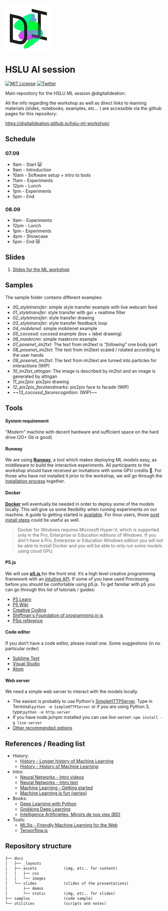 ![di logo](https://raw.githubusercontent.com/digitalideation/hslu-ml-workshop/master/docs/assets/images/di-logo-small.jpg "di logo")


# HSLU AI session 

[![MIT License](https://img.shields.io/badge/license-MIT-blue.svg)](http://opensource.org/licenses/MIT)
[![Twitter](https://img.shields.io/twitter/url/https/github.com/webslides/webslides.svg?style=social)](https://twitter.com/digideation)

Main repository for the HSLU ML session @digitalideation.

All the info regarding the workshop as well as direct links to learning materials (slides, notebooks, examples, etc... ) are accessible via the github pages for this repository:

https://digitalideation.github.io/hslu-ml-workshop/


## Schedule

### 07.09
* 9am - Start :smiley_cat:
* 9am - Introduction 
* 10am - Software setup + intro to tools
* 11am - Experiments
* 12pm - Lunch
* 1pm - Experiments
* 5pm - End

### 08.09
* 9am - Experiments
* 12pm - Lunch
* 1pm - Experiments
* 4pm - Showcase
* 5pm - End :crying_cat_face:


## Slides

1. [Slides for the ML workshop](https://digitalideation.github.io/hslu-ml-workshop/slides/)


## Samples

The sample folder contains different examples:

* _00_styletransfer_: simple style transfer example with live webcam feed
* _01_styletransfer_: style transfer with gui + realtime filter
* _02_styletransfer_: style transfer drawing 
* _03_styletransfer_: style transfer feedback loop
* _04_mobilenet_: simple mobilenet example
* _05_cocossd_: cocossd example (box + label drawing)
* _06_maskrcnn_: simple maskrcnn example
* _07_posenet_im2txt_: The text from im2text is _"following"_ one body part
* _08_posenet_im2txt_: The text from im2text scaled / rotated according to the user hands
* _09_posenet_im2txt_: The text from im2text are turned into particles for interactions (WIP)
* _10_im2txt_attngan_: The image is described by im2txt and an image is generated by attngan
* _11_pix2pix_: pix2pix drawing
* _12_pix2pix_facelandmarks_: pix2pix face to facade (WIP)
* _~~13_cocossd_facerecognition_: (WIP)~~


## Tools

#### System requirement
_"Modern"_ machine with decent hardware and sufficient space on the hard drive (20+ Gb is good)

#### Runway
We are using [__Runway__](https://runwayapp.ai), a tool which makes deploying ML models easy, as middleware to build the interactive experiments. All participants to the workshop should have received an invitations with some GPU credits :tada:. For those who have not installed it prior to the workshop, we will go through the [installation process](https://docs.runwayml.com/#/getting-started/installation) together.


#### Docker
[__Docker__](https://www.docker.com/) will eventually be needed in order to deploy some of the models locally. This will give us some flexibility when running experiments on our machine. A guide to getting started is [available](https://docs.runwayml.com/#/getting-started/installation?id=download-docker). For linux users, those [post install steps](https://docs.docker.com/install/linux/linux-postinstall/) could be useful as well.

> Docker for Windows requires Microsoft Hyper-V, which is supported only in the Pro, Enterprise or Education editions of Windows. If you don't have a Pro, Enterprise or Education Windows edition you will not be able to install Docker and you will be able to only run some models using cloud GPU.


#### P5.js
We will use [__p5.js__ ](https://p5js.org/) for the front end. It’s a high level creative programming framework with an [intuitive API](https://p5js.org/reference/). If some of you have used Processing before you should be confortable using p5.js. To get familiar with p5 you can go through this list of tutorials / guides:

- [P5 Learn](https://p5js.org/learn/)
- [P5 Wiki](https://github.com/processing/p5.js/wiki/)
- [Creative Coding](https://creative-coding.decontextualize.com/)
- [Shiffman's Foundation of programming in js](https://www.youtube.com/playlist?list=PLRqwX-V7Uu6Zy51Q-x9tMWIv9cueOFTFA)
- [P5js reference](https://p5js.org/reference/)


#### Code editor
If you don’t have a code editor, please install one. Some suggestions (in no particular order)
- [Sublime Text](https://www.sublimetext.com)
- [Visual Studio](https://code.visualstudio.com)
- [Atom](https://atom.io) 


#### Web server
We need a simple web server to interact with the models locally. 
- The easiest is probably to use Python's [SimpleHTTPServer](https://github.com/lmccart/itp-creative-js/wiki/SimpleHTTPServer). Type in Terminal:```python -m SimpleHTTPServer``` or if you are using Python 3, type:```python -m http.server```
- If you have node.js/npm installed you can use _live-server_: `npm install -g live-server`
- [Other recommended options](https://github.com/processing/p5.js/wiki/Local-server)


## References / Reading list

* History:
  + [History - Longer history of Machine Learning](http://www.andreykurenkov.com/writing/ai/a-brief-history-of-neural-nets-and-deep-learning/)
  + [History - History of Machine Learning](https://cloud.withgoogle.com/build/data-analytics/explore-history-machine-learning/)
* Intro:
  + [Neural Networks - Intro videos](https://www.youtube.com/playlist?list=PLZHQObOWTQDNU6R1_67000Dx_ZCJB-3pi)
  + [Neural Networks - Intro text](https://ml4a.github.io/ml4a/neural_networks/)
  + [Machine Learning - Getting started](https://www.youtube.com/watch?v=I74ymkoNTnw)
  + [Machine Learning is fun (series)](https://medium.com/@ageitgey/machine-learning-is-fun-80ea3ec3c471)
* Books:
  + [Deep Learning with Python](https://www.manning.com/books/deep-learning-with-python)
  + [Grokking Deep Learning](https://www.manning.com/books/grokking-deep-learning)
  + [Intelligence Artificielles, Miroirs de nos vies (BD) ](http://www.sceneario.com/bande-dessinee/intelligences-artificielles/miroirs-de-nos-vies/29059.html)
* Tools:
  + [ML5js - Friendly Machine Learning for the Web](https://ml5js.org/)
  + [Tensorflow.js](https://www.tensorflow.org/js/)


## Repository structure

```
├── docs
│   ├── _layouts
│   ├── assets            (img, etc.. for content)
│   │   ├── css
│   │   └── images
│   └── slides            (slides of the presentations)
│       ├── demos
│       └── static        (img, etc.. for slides)
├── samples               (code sample) 
└── utilities             (scripts and notes)
```